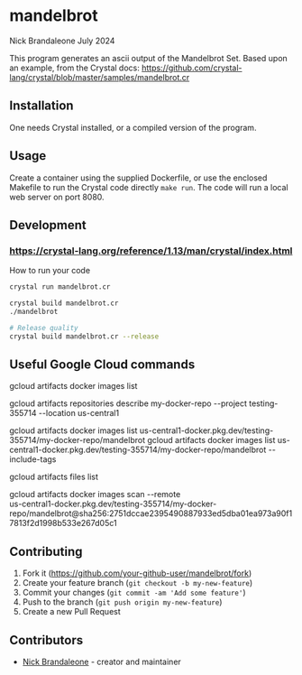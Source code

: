 # mandelbrot

Nick Brandaleone
July 2024

This program generates an ascii output of the Mandelbrot Set.
Based upon an example, from the Crystal docs: https://github.com/crystal-lang/crystal/blob/master/samples/mandelbrot.cr

## Installation

One needs Crystal installed, or a compiled version of the program.

## Usage

Create a container using the supplied Dockerfile, or use the enclosed Makefile
to run the Crystal code directly  `make run`.
The code will run a local web server on port 8080.

## Development
### https://crystal-lang.org/reference/1.13/man/crystal/index.html

How to run your code

```bash
crystal run mandelbrot.cr

crystal build mandelbrot.cr
./mandelbrot

# Release quality
crystal build mandelbrot.cr --release
```

## Useful Google Cloud commands
gcloud artifacts docker images list

gcloud artifacts repositories describe my-docker-repo --project testing-355714 --location us-central1

gcloud artifacts docker images list us-central1-docker.pkg.dev/testing-355714/my-docker-repo/mandelbrot
gcloud artifacts docker images list us-central1-docker.pkg.dev/testing-355714/my-docker-repo/mandelbrot --include-tags

gcloud artifacts files list

gcloud artifacts docker images scan --remote \
us-central1-docker.pkg.dev/testing-355714/my-docker-repo/mandelbrot@sha256:2751dccae2395490887933ed5dba01ea973a90f17813f2d1998b533e267d05c1

## Contributing

1. Fork it (<https://github.com/your-github-user/mandelbrot/fork>)
2. Create your feature branch (`git checkout -b my-new-feature`)
3. Commit your changes (`git commit -am 'Add some feature'`)
4. Push to the branch (`git push origin my-new-feature`)
5. Create a new Pull Request

## Contributors

- [Nick Brandaleone](https://github.com/your-github-user) - creator and maintainer
